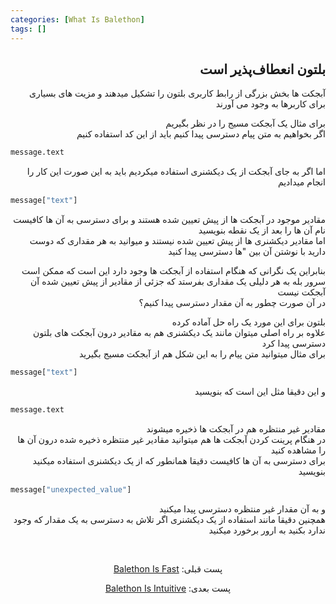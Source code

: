 ```yaml
---
categories: [What Is Balethon]
tags: []
---
```


<h2 align="right" dir="rtl">بلتون انعطاف‌پذیر است</h2>

<p align="right" dir="rtl">آبجکت ها بخش بزرگی از رابط کاربری بلتون را تشکیل میدهند و مزیت های بسیاری برای کاربرها به وجود می آورند</p>

<p align="right" dir="rtl">برای مثال یک آبجکت مسیج را در نظر بگیریم<br/>
اگر بخواهیم به متن پیام دسترسی پیدا کنیم باید از این کد استفاده کنیم</p>

```python
message.text
```

<p align="right" dir="rtl">اما اگر به جای آبجکت از یک دیکشنری استفاده میکردیم باید به این صورت این کار را انجام میدادیم</p>

```python
message["text"]
```

<p align="right" dir="rtl">مقادیر موجود در آبجکت ها از پیش تعیین شده هستند و برای دسترسی به آن ها کافیست نام آن ها را بعد از یک نقطه بنویسید<br/>
اما مقادیر دیکشنری ها از پیش تعیین شده نیستند و میوانید به هر مقداری که دوست دارید با نوشتن آن بین "ها دسترسی پیدا کنید</p>

<p align="right" dir="rtl">بنابراین یک نگرانی که هنگام استفاده از آبجکت ها وجود دارد این است که ممکن است سرور بله به هر دلیلی یک مقداری بفرستد که جزئی از مقادیر از پیش تعیین شده آن آبجکت نیست<br/>
در آن صورت چطور به آن مقدار دسترسی پیدا کنیم؟</p>

<p align="right" dir="rtl">بلتون برای این مورد یک راه حل آماده کرده<br/>
علاوه بر راه اصلی میتوان مانند یک دیکشنری هم به مقادیر درون آبجکت های بلتون دسترسی پیدا کرد<br/>
برای مثال میتوانید متن پیام را به این شکل هم از آبجکت مسیج بگیرید</p>

```python
message["text"]
```

<p align="right" dir="rtl">و این دقیقا مثل این است که بنویسید</p>

```python
message.text
```

<p align="right" dir="rtl">مقادیر غیر منتظره هم در آبجکت ها ذخیره میشوند<br/>
در هنگام پرینت کردن آبجکت ها هم میتوانید مقادیر غیر منتظره ذخیره شده درون آن ها را مشاهده کنید<br/>
برای دسترسی به آن ها کافیست دقیقا همانطور که از یک دیکشنری استفاده میکنید بنویسید</p>

```python
message["unexpected_value"]
```

<p align="right" dir="rtl">و به آن مقدار غیر منتظره دسترسی پیدا میکنید<br/>
همچنین دقیقا مانند استفاده از یک دیکشنری اگر تلاش به دسترسی به یک مقدار که وجود ندارد بکنید به ارور برخورد میکنید</p>

<br>

<p align="center" dir="rtl">پست قبلی: <a href="https://balethon.ir/posts/balethon-is-fast">Balethon Is Fast</a></p>

<p align="center" dir="rtl">پست بعدی: <a href="https://balethon.ir/posts/balethon-is-intuitive">Balethon Is Intuitive</a></p>